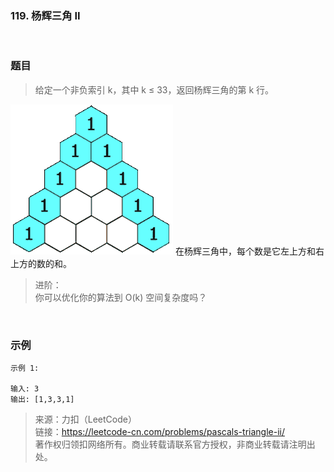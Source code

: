 ### 119. 杨辉三角 II

<br>

### 题目

> 给定一个非负索引 k，其中 k ≤ 33，返回杨辉三角的第 k 行。

![杨辉三角](杨辉三角.gif)
在杨辉三角中，每个数是它左上方和右上方的数的和。

>进阶：<br>
你可以优化你的算法到 O(k) 空间复杂度吗？

<br>

### 示例
```
示例 1:

输入: 3
输出: [1,3,3,1]
```

>来源：力扣（LeetCode）<br>
链接：https://leetcode-cn.com/problems/pascals-triangle-ii/<br>
著作权归领扣网络所有。商业转载请联系官方授权，非商业转载请注明出处。

<br>

